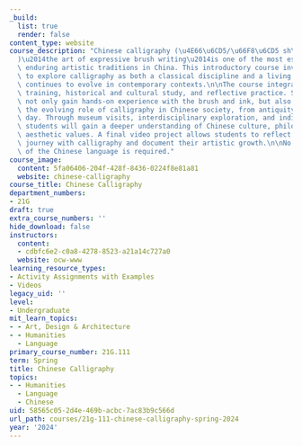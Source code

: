 ```yaml
---
_build:
  list: true
  render: false
content_type: website
course_description: "Chinese calligraphy (\u4E66\u6CD5/\u66F8\u6CD5 sh\u016Bf\u01CE\
  )\u2014the art of expressive brush writing\u2014is one of the most esteemed and\
  \ enduring artistic traditions in China. This introductory course invites students\
  \ to explore calligraphy as both a classical discipline and a living art form that\
  \ continues to evolve in contemporary contexts.\n\nThe course integrates technical\
  \ training, historical and cultural study, and reflective practice. Students will\
  \ not only gain hands-on experience with the brush and ink, but also investigate\
  \ the evolving role of calligraphy in Chinese society, from antiquity to the present\
  \ day. Through museum visits, interdisciplinary exploration, and individual projects,\
  \ students will gain a deeper understanding of Chinese culture, philosophy, and\
  \ aesthetic values. A final video project allows students to reflect on their personal\
  \ journey with calligraphy and document their artistic growth.\n\nNo prior knowledge\
  \ of the Chinese language is required."
course_image:
  content: 5fa06406-204f-428f-8436-0224f8e81a81
  website: chinese-calligraphy
course_title: Chinese Calligraphy
department_numbers:
- 21G
draft: true
extra_course_numbers: ''
hide_download: false
instructors:
  content:
  - cdbfc6e2-c0a8-4278-8523-a21a14c727a0
  website: ocw-www
learning_resource_types:
- Activity Assignments with Examples
- Videos
legacy_uid: ''
level:
- Undergraduate
mit_learn_topics:
- - Art, Design & Architecture
- - Humanities
  - Language
primary_course_number: 21G.111
term: Spring
title: Chinese Calligraphy
topics:
- - Humanities
  - Language
  - Chinese
uid: 58565c05-2d4e-469b-acbc-7ac83b9c566d
url_path: courses/21g-111-chinese-calligraphy-spring-2024
year: '2024'
---
```

